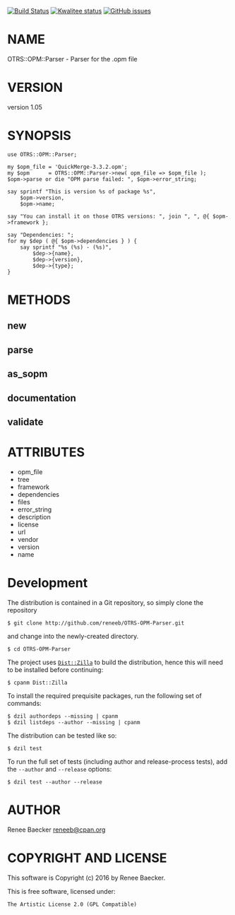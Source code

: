 [![Build Status](https://travis-ci.org/reneeb/OTRS-OPM-Parser.svg?branch=master)](https://travis-ci.org/reneeb/OTRS-OPM-Parser)
[![Kwalitee status](http://cpants.cpanauthors.org/dist/OTRS-OPM-Parser.png)](https://cpants.cpanauthors.org/dist/OTRS-OPM-Parser)
[![GitHub issues](https://img.shields.io/github/issues/reneeb/OTRS-OPM-Parser.svg)](https://github.com/reneeb/OTRS-OPM-Parser/issues)

# NAME

OTRS::OPM::Parser - Parser for the .opm file

# VERSION

version 1.05

# SYNOPSIS

    use OTRS::OPM::Parser;
    
    my $opm_file = 'QuickMerge-3.3.2.opm';
    my $opm      = OTRS::OPM::Parser->new( opm_file => $opm_file );
    $opm->parse or die "OPM parse failed: ", $opm->error_string;
    
    say sprintf "This is version %s of package %s",
        $opm->version,
        $opm->name;
    
    say "You can install it on those OTRS versions: ", join ", ", @{ $opm->framework };
    
    say "Dependencies: ";
    for my $dep ( @{ $opm->dependencies } ) {
        say sprintf "%s (%s) - (%s)", 
            $dep->{name},
            $dep->{version},
            $dep->{type};
    }

# METHODS

## new

## parse

## as\_sopm

## documentation

## validate

# ATTRIBUTES

- opm\_file
- tree
- framework
- dependencies
- files
- error\_string
- description
- license
- url
- vendor
- version
- name



# Development

The distribution is contained in a Git repository, so simply clone the
repository

```
$ git clone http://github.com/reneeb/OTRS-OPM-Parser.git
```

and change into the newly-created directory.

```
$ cd OTRS-OPM-Parser
```

The project uses [`Dist::Zilla`](https://metacpan.org/pod/Dist::Zilla) to
build the distribution, hence this will need to be installed before
continuing:

```
$ cpanm Dist::Zilla
```

To install the required prequisite packages, run the following set of
commands:

```
$ dzil authordeps --missing | cpanm
$ dzil listdeps --author --missing | cpanm
```

The distribution can be tested like so:

```
$ dzil test
```

To run the full set of tests (including author and release-process tests),
add the `--author` and `--release` options:

```
$ dzil test --author --release
```

# AUTHOR

Renee Baecker <reneeb@cpan.org>

# COPYRIGHT AND LICENSE

This software is Copyright (c) 2016 by Renee Baecker.

This is free software, licensed under:

    The Artistic License 2.0 (GPL Compatible)
